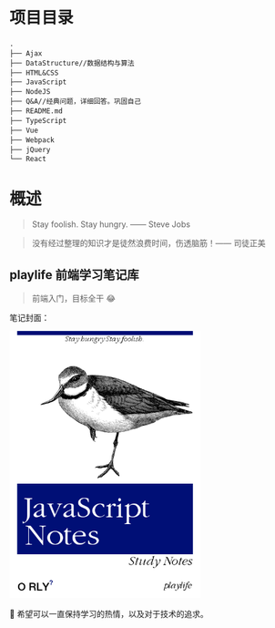 # 项目目录

```txt
.
├── Ajax
├── DataStructure//数据结构与算法
├── HTML&CSS
├── JavaScript
├── NodeJS
├── Q&A//经典问题，详细回答。巩固自己
├── README.md
├── TypeScript
├── Vue
├── Webpack
├── jQuery
└── React
```

# 概述

> Stay foolish. Stay hungry.  —— Steve Jobs
>

> 没有经过整理的知识才是徒然浪费时间，伤透脑筋！—— 司徒正美

## playlife 前端学习笔记库

> 前端入门，目标全干 😂

笔记封面：



<img src="./JavaScript/media/notes_cover.png" alt="notes_cover" style="zoom:67%;" /> 



🙏 希望可以一直保持学习的热情，以及对于技术的追求。





